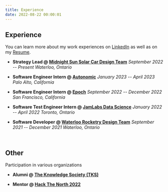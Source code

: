 ```yaml
---
title: Experience
date: 2022-08-22 00:00:01
---
```


## Experience

You can learn more about my work experiences on [LinkedIn](https://www.linkedin.com/in/ryanlam285/) as well as on my [Resume](/resume.pdf).

- **Strategy Lead @ [Midnight Sun Solar Car Design Team](https://www.uwmidsun.com/)**
  _September 2022 -- Present_
  _Waterloo, Ontario_

- **Software Engineer Intern @ [Autonomic](https://autonomic.com/)**
  _January 2023 -- April 2023_
  _Palo Alto, California_

- **Software Engineer Intern @ [Epoch](https://www.epochapp.com/)**
  _September 2022 -- December 2022_
  _San Francisco, California_

- **Software Test Engineer Intern @ [JamLabs Data Science](https://www.jamlabs.com/)**
  _January 2022 -- April 2022_
  _Toronto, Ontario_

- **Software Developer @ [Waterloo Rocketry Design Team](https://www.waterloorocketry.com/)**
  _September 2021 -- December 2021_
  _Waterloo, Ontario_

<!--  -->
<br>
<!--  -->

## Other

Participation in various organizations

- **Alumni @ [The Knowledge Society (TKS)](https://www.tks.world/)**

- **Mentor @ [Hack The North 2022](https://hackthenorth.com/)**

